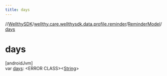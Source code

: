 ```yaml
---
title: days
---
```

//[WellthySDK](../../../index.html)/[wellthy.care.wellthysdk.data.profile.reminder](../index.html)/[ReminderModel](index.html)/[days](days.html)



# days



[androidJvm]\
var [days](days.html): &lt;ERROR CLASS&gt;&lt;[String](https://kotlinlang.org/api/latest/jvm/stdlib/kotlin/-string/index.html)&gt;




